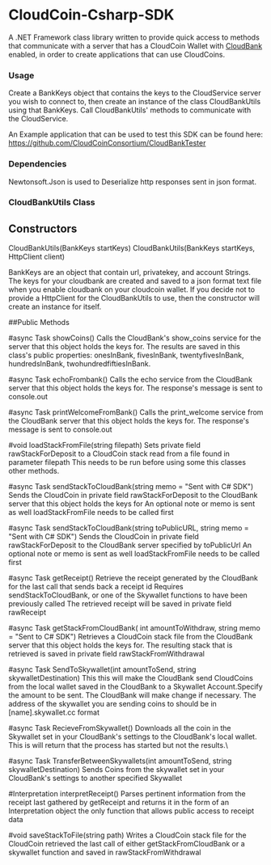 CloudCoin-Csharp-SDK
====================

A .NET Framework class library written to provide quick access to methods that communicate with a server that has a CloudCoin Wallet with [CloudBank](https://github.com/CloudCoinConsortium/CloudBank-V2) enabled, in order to create applications that can use CloudCoins.

### Usage

Create a BankKeys object that contains the keys to the CloudService server you wish to connect to, then create an instance of the class CloudBankUtils using that BankKeys. Call CloudBankUtils' methods to communicate with the CloudService.

An Example application that can be used to test this SDK can be found here: 
https://github.com/CloudCoinConsortium/CloudBankTester

### Dependencies

Newtonsoft.Json is used to Deserialize http responses sent in json format.



### CloudBankUtils Class

## Constructors

CloudBankUtils(BankKeys startKeys)
CloudBankUtils(BankKeys startKeys, HttpClient client)

BankKeys are an object that contain url, privatekey, and account Strings. The keys for your cloudbank are created and saved to a json format text file when you enable cloudbank on your cloudcoin wallet.
If you decide not to provide a HttpClient for the CloudBankUtils to use, then the constructor will create an instance for itself.

##Public Methods

#async Task showCoins()
Calls the CloudBank's show_coins service for the server that this object holds the keys for.
The results are saved in this class's public properties: onesInBank, fivesInBank, twentyfivesInBank, hundredsInBank, twohundredfiftiesInBank.

#async Task echoFrombank()
Calls the echo service from the CloudBank server that this object holds the keys for.
The response's message is sent to console.out

#async Task printWelcomeFromBank()
Calls the print_welcome service from the CloudBank server that this object holds the keys for.
The response's message is sent to console.out

#void loadStackFromFile(string filepath)
Sets private field rawStackForDeposit to a CloudCoin stack read from a file found in parameter filepath
This needs to be run before using some this classes other methods.

#async Task sendStackToCloudBank(string memo = "Sent with C# SDK")
Sends the CloudCoin in private field rawStackForDeposit to the CloudBank server that this object holds the keys for
An optional note or memo is sent as well
loadStackFromFile needs to be called first

#async Task sendStackToCloudBank(string toPublicURL, string memo = "Sent with C# SDK")
Sends the CloudCoin in private field rawStackForDeposit to the CloudBank server specified by toPublicUrl
An optional note or memo is sent as well
loadStackFromFile needs to be called first

#async Task getReceipt()
Retrieve the receipt generated by the CloudBank for the last call that sends back a receipt id
Requires sendStackToCloudBank, or one of the Skywallet functions to have been previously called
The retrieved receipt will be saved in private field rawReceipt

#async Task getStackFromCloudBank( int amountToWithdraw, string memo = "Sent to C# SDK")
Retrieves a CloudCoin stack file from the CloudBank server that this object holds the keys for.
The resulting stack that is retrieved is saved in private field rawStackFromWithdrawal

#async Task SendToSkywallet(int amountToSend, string skywalletDestination)
This this will make the CloudBank send CloudCoins from the local wallet saved in the CloudBank to a Skywallet Account.Specify the amount to be sent. The CloudBank will make change if necessary.
The address of the skywallet you are sending coins to should be in [name].skywallet.cc format

#async Task RecieveFromSkywallet()
Downloads all the coin in the Skywallet set in your CloudBank's settings to the CloudBank's local wallet. This is will return that the process has started but not the results.\

#async Task TransferBetweenSkywallets(int amountToSend, string skywalletDestination)
Sends Coins from the skywallet set in your CloudBank's settings to another specified Skywallet

#Interpretation interpretReceipt()
Parses pertinent information from the receipt last gathered by getReceipt and returns it in the form of an Interpretation object
the only function that allows public access to receipt data

#void saveStackToFile(string path)
Writes a CloudCoin stack file for the CloudCoin retrieved the last call of either getStackFromCloudBank or a skywallet function and saved in rawStackFromWithdrawal

